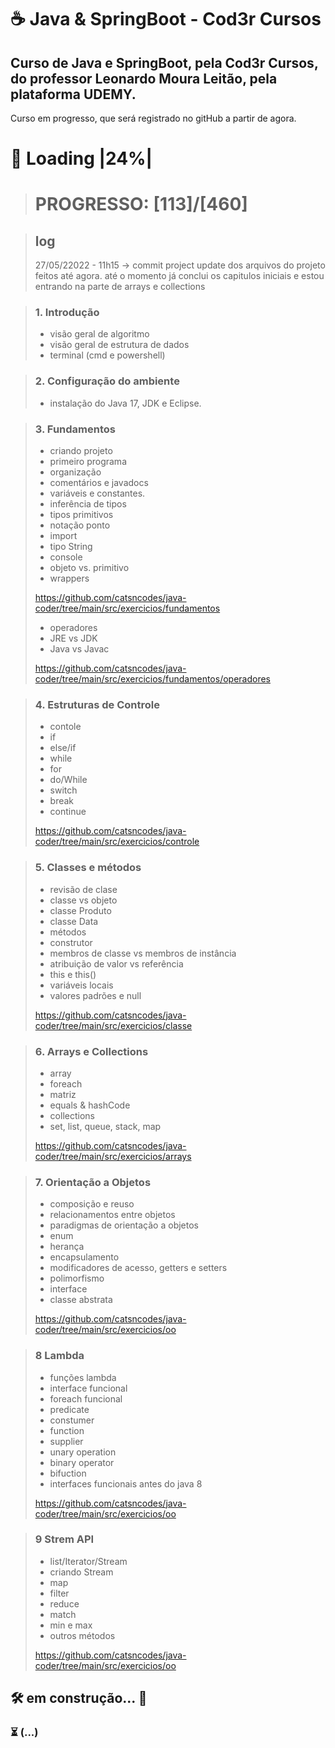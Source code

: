 # ☕ Java & SpringBoot - Cod3r Cursos

## Curso de Java e SpringBoot, pela Cod3r Cursos, do professor Leonardo Moura Leitão, pela plataforma UDEMY.
Curso em progresso, que será registrado no gitHub a partir de agora.

# 🔋 Loading |24%|
> # PROGRESSO: [113]/[460]


> ## log
> 27/05/22022 - 11h15 -> commit project
> update dos arquivos do projeto feitos até agora.
> até o momento já conclui os capitulos iniciais e estou entrando na parte de arrays e collections


> ### 1. Introdução
> - visão geral de algoritmo
> - visão geral de estrutura de dados
> - terminal (cmd e powershell)

> ### 2. Configuração do ambiente
> - instalação do Java 17, JDK e Eclipse.

> ### 3. Fundamentos
> - criando projeto
> - primeiro programa
> - organização
> - comentários e javadocs
> - variáveis e constantes.
> - inferência de tipos
> - tipos primitivos
> - notação ponto
> - import
> - tipo String
> - console
> - objeto vs. primitivo
> - wrappers
> 
> https://github.com/catsncodes/java-coder/tree/main/src/exercicios/fundamentos
> 
> - operadores
> - JRE vs JDK
> - Java vs Javac
> 
> https://github.com/catsncodes/java-coder/tree/main/src/exercicios/fundamentos/operadores

> ### 4. Estruturas de Controle
> - contole
> - if
> - else/if
> - while
> - for
> - do/While
> - switch
> - break
> - continue
> 
> https://github.com/catsncodes/java-coder/tree/main/src/exercicios/controle

> ### 5. Classes e métodos
> - revisão de clase
> - classe vs objeto
> - classe Produto
> - classe Data
> - métodos
> - construtor
> - membros de classe vs membros de instância
> - atribuição de valor vs referência
> - this e this()
> - variáveis locais
> - valores padrões e null
> 
> https://github.com/catsncodes/java-coder/tree/main/src/exercicios/classe

> ### 6. Arrays e Collections
> - array
> - foreach
> - matriz
> - equals & hashCode
> - collections
> - set, list, queue, stack, map
> 
> https://github.com/catsncodes/java-coder/tree/main/src/exercicios/arrays

> ### 7. Orientação a Objetos
> - composição e reuso
> - relacionamentos entre objetos
> - paradigmas de orientação a objetos
> - enum
> - herança
> - encapsulamento
> - modificadores de acesso, getters e setters
> - polimorfismo
> - interface
> - classe abstrata
> 
> https://github.com/catsncodes/java-coder/tree/main/src/exercicios/oo

> ### 8 Lambda
> - funções lambda
> - interface funcional
> - foreach funcional
> - predicate
> - constumer
> - function
> - supplier
> - unary operation
> - binary operator
> - bifuction
> - interfaces funcionais antes do java 8
> 
> https://github.com/catsncodes/java-coder/tree/main/src/exercicios/oo

> ### 9 Strem API
> - list/Iterator/Stream
> - criando Stream
> - map
> - filter
> - reduce
> - match
> - min e max
> - outros métodos
> 
> https://github.com/catsncodes/java-coder/tree/main/src/exercicios/oo



## 🛠️ em construção... 🔧
### ⏳ (...)
